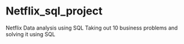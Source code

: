 # Netflix_sql_project
Netflix Data analysis using SQL 
Taking out 10 business problems and solving it using SQL
